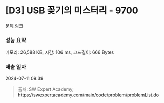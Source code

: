 # [D3] USB 꽂기의 미스터리 - 9700 

[문제 링크](https://swexpertacademy.com/main/code/problem/problemDetail.do?contestProbId=AXDNEA3aaU0DFAVX) 

### 성능 요약

메모리: 26,588 KB, 시간: 106 ms, 코드길이: 666 Bytes

### 제출 일자

2024-07-11 09:39



> 출처: SW Expert Academy, https://swexpertacademy.com/main/code/problem/problemList.do